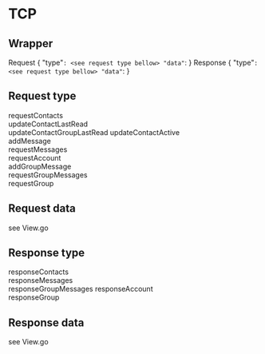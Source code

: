 # TCP

## Wrapper
Request
{
	"type"`: <see request type bellow>
	"data"`: <see request data bellow>
}
Response
{
	"type"`: <see request type bellow>
	"data"`: <see request data bellow>
}

## Request type
requestContacts            
updateContactLastRead      
updateContactGroupLastRead 
updateContactActive        
addMessage                 
requestMessages            
requestAccount             
addGroupMessage            
requestGroupMessages       
requestGroup         

## Request data
see View.go

## Response type
responseContacts     
responseMessages     
responseGroupMessages
responseAccount      
responseGroup        

## Response data
see View.go